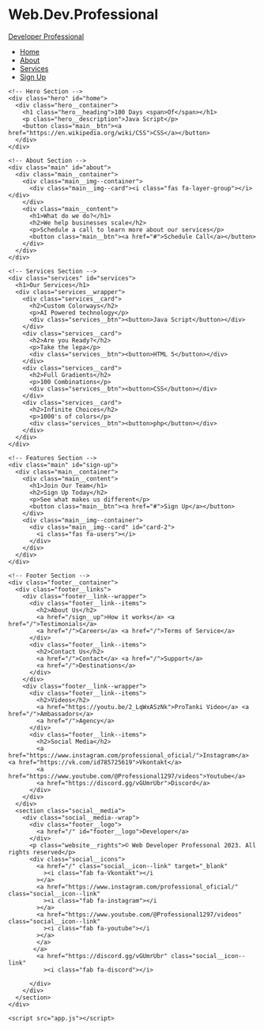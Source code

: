 # Web.Dev.Professional
<!DOCTYPE html>
<html lang="en">
  <head>
    <meta charset="UTF-8" />
    <meta name="viewport" content="width=device-width, initial-scale=1.0" />
    <title>Scroll Website</title>
    <link rel="stylesheet" href="style.css" />
    <link
      rel="stylesheet"
      href="https://use.fontawesome.com/releases/v5.14.0/css/all.css"
      integrity="sha384-HzLeBuhoNPvSl5KYnjx0BT+WB0QEEqLprO+NBkkk5gbc67FTaL7XIGa2w1L0Xbgc"
      crossorigin="anonymous"
    />
    <link rel="icon" type="image/png" sizes="32x32" href="standard (2).gif">
  </head>
  <body>
    <!-- Navbar Section -->
    <nav class="navbar">
      <div class="navbar__container">
        <a href="#home" id="navbar__logo">Developer Professional</a>
        <div class="navbar__toggle" id="mobile-menu">
          <span class="bar"></span> <span class="bar"></span>
          <span class="bar"></span>
        </div>
        <ul class="navbar__menu">
          <li class="navbar__item">
            <a href="#home" class="navbar__links" id="home-page">Home</a>
          </li>
          <li class="navbar__item">
            <a href="#about" class="navbar__links" id="about-page">About</a>
          </li>
          <li class="navbar__item">
            <a href="#services" class="navbar__links" id="services-page"
              >Services</a
            >
          </li>
          <li class="navbar__btn">
            <a href="#sign-up" class="button" id="signup">Sign Up</a>
          </li>
        </ul>
      </div>
    </nav>

    <!-- Hero Section -->
    <div class="hero" id="home">
      <div class="hero__container">
        <h1 class="hero__heading">100 Days <span>Of</span></h1>
        <p class="hero__description">Java Script</p>
        <button class="main__btn"><a href="https://en.wikipedia.org/wiki/CSS">CSS</a></button>
      </div>
    </div>

    <!-- About Section -->
    <div class="main" id="about">
      <div class="main__container">
        <div class="main__img--container">
          <div class="main__img--card"><i class="fas fa-layer-group"></i></div>
        </div>
        <div class="main__content">
          <h1>What do we do?</h1>
          <h2>We help businesses scale</h2>
          <p>Schedule a call to learn more about our services</p>
          <button class="main__btn"><a href="#">Schedule Call</a></button>
        </div>
      </div>
    </div>

    <!-- Services Section -->
    <div class="services" id="services">
      <h1>Our Services</h1>
      <div class="services__wrapper">
        <div class="services__card">
          <h2>Custom Colorways</h2>
          <p>AI Powered technology</p>
          <div class="services__btn"><button>Java Script</button></div>
        </div>
        <div class="services__card">
          <h2>Are you Ready?</h2>
          <p>Take the lepa</p>
          <div class="services__btn"><button>HTML 5</button></div>
        </div>
        <div class="services__card">
          <h2>Full Gradients</h2>
          <p>100 Combinations</p>
          <div class="services__btn"><button>CSS</button></div>
        </div>
        <div class="services__card">
          <h2>Infinite Choices</h2>
          <p>1000's of colors</p>
          <div class="services__btn"><button>php</button></div>
        </div>
      </div>
    </div>

    <!-- Features Section -->
    <div class="main" id="sign-up">
      <div class="main__container">
        <div class="main__content">
          <h1>Join Our Team</h1>
          <h2>Sign Up Today</h2>
          <p>See what makes us different</p>
          <button class="main__btn"><a href="#">Sign Up</a></button>
        </div>
        <div class="main__img--container">
          <div class="main__img--card" id="card-2">
            <i class="fas fa-users"></i>
          </div>
        </div>
      </div>
    </div>

    <!-- Footer Section -->
    <div class="footer__container">
      <div class="footer__links">
        <div class="footer__link--wrapper">
          <div class="footer__link--items">
            <h2>About Us</h2>
            <a href="/sign__up">How it works</a> <a href="/">Testimonials</a>
            <a href="/">Careers</a> <a href="/">Terms of Service</a>
          </div>
          <div class="footer__link--items">
            <h2>Contact Us</h2>
            <a href="/">Contact</a> <a href="/">Support</a>
            <a href="/">Destinations</a>
          </div>
        </div>
        <div class="footer__link--wrapper">
          <div class="footer__link--items">
            <h2>Videos</h2>
            <a href="https://youtu.be/2_LqWxASzNk">ProTanki Video</a> <a href="/">Ambassadors</a>
            <a href="/">Agency</a>
          </div>
          <div class="footer__link--items">
            <h2>Social Media</h2>
            <a href="https://www.instagram.com/professional_oficial/">Instagram</a> <a href="https://vk.com/id785725619">Vkontakt</a>
            <a href="https://www.youtube.com/@Professional1297/videos">Youtube</a>
            <a href="https://discord.gg/vGUmrUbr">Discord</a>
          </div>
        </div>
      </div>
      <section class="social__media">
        <div class="social__media--wrap">
          <div class="footer__logo">
            <a href="/" id="footer__logo">Developer</a>
          </div>
          <p class="website__rights">© Web Developer Professonal 2023. All rights reserved</p>
          <div class="social__icons">
            <a href="/" class="social__icon--link" target="_blank"
              ><i class="fab fa-Vkontakt"></i
            ></a>
            <a href="https://www.instagram.com/professional_oficial/" class="social__icon--link"
              ><i class="fab fa-instagram"></i
            ></a>
            <a href="https://www.youtube.com/@Professional1297/videos" class="social__icon--link"
              ><i class="fab fa-youtube"></i
            ></a>
            </a>
           </a>
            <a href="https://discord.gg/vGUmrUbr" class="social__icon--link"
              ><i class="fab fa-discord"></i>
             
          </div>
        </div>
      </section>
    </div>

    <script src="app.js"></script>
  </body>
</html>
